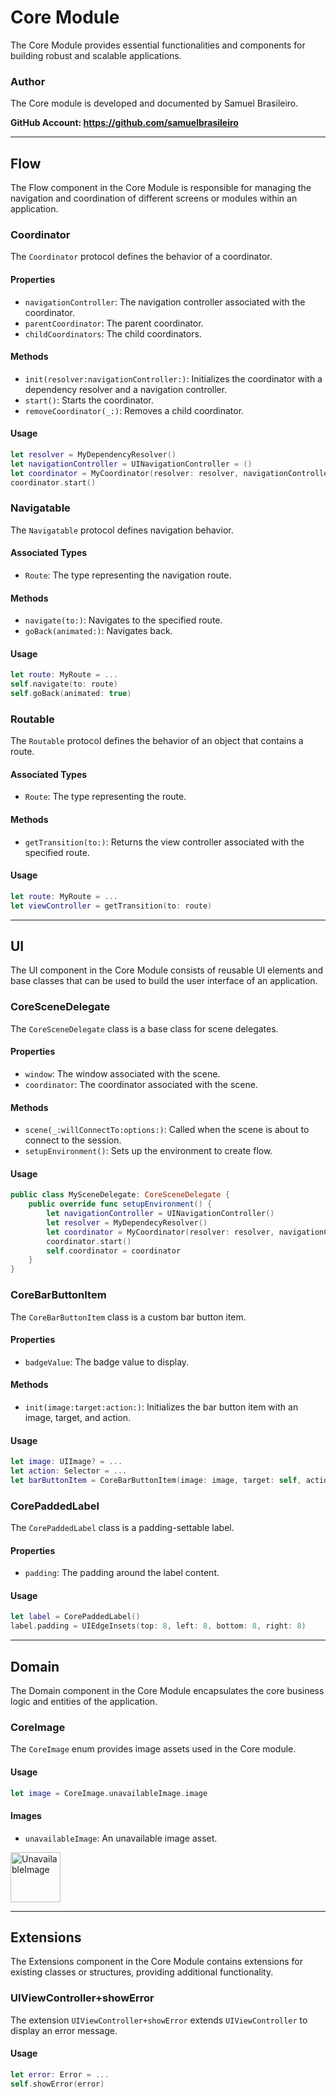 # Core Module

The Core Module provides essential functionalities and components for building robust and scalable applications.

### Author

The Core module is developed and documented by Samuel Brasileiro.

**GitHub Account: https://github.com/samuelbrasileiro**

---
## Flow

The Flow component in the Core Module is responsible for managing the navigation and coordination of different screens or modules within an application.

### Coordinator

The `Coordinator` protocol defines the behavior of a coordinator.

#### Properties

- `navigationController`: The navigation controller associated with the coordinator.
- `parentCoordinator`: The parent coordinator.
- `childCoordinators`: The child coordinators.

#### Methods

- `init(resolver:navigationController:)`: Initializes the coordinator with a dependency resolver and a navigation controller.
- `start()`: Starts the coordinator.
- `removeCoordinator(_:)`: Removes a child coordinator.

#### Usage
```swift
let resolver = MyDependencyResolver()
let navigationController = UINavigationController = ()
let coordinator = MyCoordinator(resolver: resolver, navigationController: navigationController)
coordinator.start()
```

### Navigatable

The `Navigatable` protocol defines navigation behavior.

#### Associated Types

- `Route`: The type representing the navigation route.

#### Methods

- `navigate(to:)`: Navigates to the specified route.
- `goBack(animated:)`: Navigates back.

#### Usage
```swift
let route: MyRoute = ...
self.navigate(to: route)
self.goBack(animated: true)
```

### Routable

The `Routable` protocol defines the behavior of an object that contains a route.

#### Associated Types

- `Route`: The type representing the route.

#### Methods

- `getTransition(to:)`: Returns the view controller associated with the specified route.

#### Usage
```swift
let route: MyRoute = ...
let viewController = getTransition(to: route)
```

---

## UI

The UI component in the Core Module consists of reusable UI elements and base classes that can be used to build the user interface of an application.

### CoreSceneDelegate

The `CoreSceneDelegate` class is a base class for scene delegates.

#### Properties

- `window`: The window associated with the scene.
- `coordinator`: The coordinator associated with the scene.

#### Methods

- `scene(_:willConnectTo:options:)`: Called when the scene is about to connect to the session.
- `setupEnvironment()`: Sets up the environment to create flow.

#### Usage
```swift
public class MySceneDelegate: CoreSceneDelegate {
    public override func setupEnvironment() {
        let navigationController = UINavigationController()
        let resolver = MyDependecyResolver()
        let coordinator = MyCoordinator(resolver: resolver, navigationController: navigationController)
        coordinator.start()
        self.coordinator = coordinator
    }
}
```

### CoreBarButtonItem

The `CoreBarButtonItem` class is a custom bar button item.

#### Properties

- `badgeValue`: The badge value to display.

#### Methods

- `init(image:target:action:)`: Initializes the bar button item with an image, target, and action.

#### Usage
```swift
let image: UIImage? = ...
let action: Selector = ...
let barButtonItem = CoreBarButtonItem(image: image, target: self, action: action)
```

### CorePaddedLabel

The `CorePaddedLabel` class is a padding-settable label.

#### Properties

- `padding`: The padding around the label content.

#### Usage
```swift
let label = CorePaddedLabel()
label.padding = UIEdgeInsets(top: 8, left: 8, bottom: 8, right: 8)
```

---
## Domain

The Domain component in the Core Module encapsulates the core business logic and entities of the application.

### CoreImage

The `CoreImage` enum provides image assets used in the Core module.

#### Usage
```swift
let image = CoreImage.unavailableImage.image
```
#### Images

- `unavailableImage`: An unavailable image asset. 
<img src="Core/Resources/Assets.xcassets/unavailable-image.imageset/imagem-indisponível.jpg" alt="UnavailableImage" width="80" height="80">

---
## Extensions

The Extensions component in the Core Module contains extensions for existing classes or structures, providing additional functionality.

### UIViewController+showError

The extension `UIViewController+showError` extends `UIViewController` to display an error message.

#### Usage
```swift
let error: Error = ...
self.showError(error)
```